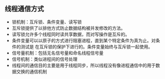 ## 线程通信方式
* 锁机制：互斥锁、条件变量、读写锁
* 互斥锁提供了以排他方式防止数据结构被并发修改的方法。
* 读写锁允许多个线程同时读共享数据，而对写操作是互斥的。
* 条件变量可以以原子的方式进行阻塞进程，直到某个特定条件为真为止。对条件的测试是 在互斥锁的保护下进行的。条件变量始终与互斥锁一起使用。
* 信号量机制：包括无名信号量和命名线程信号量
* 信号机制：类似进程间的信号处理
* 线程间的通信目的主要是用于线程同步，所以线程没有像进程通信中的用于数据交换的通信机制
